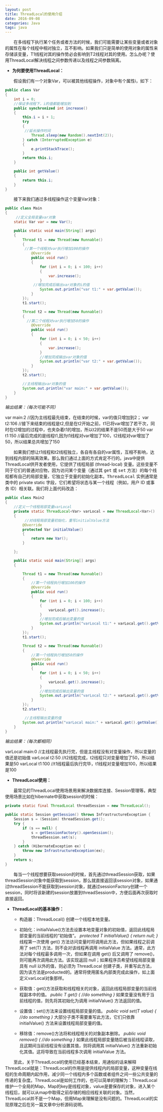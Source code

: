```yaml
---
layout: post
title: ThreadLocal的使用介绍
date: 2016-09-08
categories: Java
tags: java
---
```

&ensp;&ensp;&ensp;&ensp;在多线程下执行某个任务或者方法的时候，我们可能需要让某些变量或者对象的属性在每个线程中相对独立，互不影响。如果我们只是简单的使用对象的属性来存储该变量，T1线程对其的操作势必会影响到T2线程对其的使用。怎么办呢？使用ThreadLocal解决线程之间参数传递以及线程之间参数隔离。

- **为何要使用ThreadLocal：**

&ensp;&ensp;&ensp;&ensp;假设我们有一个对象Var，可以被其他线程操作，对象中有个属性i，如下：

```java
public class Var
{
    int i = 0;
    //保证多线程下，i的值都能增加到
    public synchronized int increase()
    {
        this.i = i + 1;
        try
        {
	     //延长操作时间
            Thread.sleep(new Random().nextInt(2));
        } catch (InterruptedException e)
        {
            e.printStackTrace();
        }
        return this.i;
    }

    public int getValue()
    {
        return this.i;
    }
}
```

&ensp;&ensp;&ensp;&ensp;接下来我们通过多线程操作这个变量Var对象：

```java
public class Main
{
     //定义全局变量var对象
    static Var var = new Var();

    public static void main(String[] args)
    {
        Thread t1 = new Thread(new Runnable()
        {
	     //第一个线程对var执行增加100的操作
            @Override
            public void run()
            {
                for (int i = 0; i < 100; i++)
                {
                    var.increase();
                }
	         //增加完成后输出var对象的i的值
                System.out.println("var t1:" + var.getValue());
            }
        });
        t1.start();

        Thread t2 = new Thread(new Runnable()
        {
	      //第二个线程对var执行增加50的操作
            @Override
            public void run()
            {
                for (int i = 0; i < 50; i++)
                {
                    var.increase();
                }
                //增加完成输出var对象的值
                System.out.println("var t2:" + var.getValue());
            }
        });
        t2.start();

        //主线程输出var对象的值
        System.out.println("var main:" + var.getValue());
    }
}
```

*输出结果：（每次可能不同）*

var main:2 //因为主线程最先结束，在结束的时候，var的值只增加到2；
var t2:106 //接下来结束的线程是t2,但是在t2开始之前，t1已将var增加了若干次，同时在t2增加的过程中，也夹杂着t1的增加，所以t2的结果不是50而是大于50
var t1:150 //最后完成的是线程t1,因为t1线程对var增加了100，t2线程对var增加了50，所以结果总共增加了150

&ensp;&ensp;&ensp;&ensp;如果我们想让t1线程和t2线程独立，各自有各自的var属性，互相不影响，达到线程内部的隔离效果。那么我们通过上面的方式肯定不行的。java中提供ThreadLocal<T>供开发者使用，它提供了线程局部 (thread-local) 变量。这些变量不同于它们的普通对应物，因为访问某个变量（通过其 <tt>get</tt> 或 <tt>set</tt> 方法）的每个线程都有自己的局部变量，它独立于变量的初始化副本。<tt>ThreadLocal</tt> 实例通常是类中的 private static 字段，它们希望将状态与某一个线程（例如，用户 ID 或事务 ID）相关联。我们将上面代码改造：

```java
public class Main2
{
    //定义一个线程局部变量varLocal
    private static ThreadLocal<Var> varLocal = new ThreadLocal<Var>()
    {
         //对线程局部变量初始化，重写initialValue方法
        @Override
        protected Var initialValue()
        {
            return new Var();
        }

    };

    public static void main(String[] args)
    {

        Thread t1 = new Thread(new Runnable()
        {
            //第一个线程执行增加100的操作
            @Override
            public void run()
            {
                for (int i = 0; i < 100; i++)
                {
                    varLocal.get().increase();
                }
                //增加完成后输出变量的值
                System.out.println("varLocal t1:" + varLocal.get().getValue());
            }
        });
        t1.start();

        Thread t2 = new Thread(new Runnable()
        {
            //第一个线程执行增加50的操作
            @Override
            public void run()
            {
                for (int i = 0; i < 50; i++)
                {
                    varLocal.get().increase();
                }
                //增加完成后输出变量的值
                System.out.println("varLocal t2:" + varLocal.get().getValue());
            }
        });
        t2.start();

         //主线程输出变量的值
        System.out.println("varLocal main:" + varLocal.get().getValue());
    }
}
```

*输出结果：（每次都相同）*

varLocal main:0 //主线程最先执行完，但是主线程没有对变量操作，所以变量的值还是初始值
varLocal t2:50 //t2线程完成，t2线程只对变量增加了50，所以结果是50
varLocal t1:100 //t1线程最后执行完毕，t1线程对变量增加100，所以结果是100

- **ThreadLocal使用：**

&ensp;&ensp;&ensp;&ensp;最常见的ThreadLocal使用场景用来解决数据库连接、Session管理等。典型使用场景比如在hibernate中获取session的时候：

```java
private static final ThreadLocal threadSession = new ThreadLocal();

public static Session getSession() throws InfrastructureException {
    Session s = (Session) threadSession.get();
    try {
        if (s == null) {
            s = getSessionFactory().openSession();
            threadSession.set(s);
        }
    } catch (HibernateException ex) {
        throw new InfrastructureException(ex);
    }
    return s;
}
```

&ensp;&ensp;&ensp;&ensp;每当一个线程想要获取session的时候，首先通过threadSession获取，如果threadSession对象中能获取到session，那么就直接返回该session对象，如果通过threadSession不能获取到session对象，就通过sessionFactory创建一个session，同时将该新建的session放置到threadSession中，方便后面再次获取时直接返回。

- **ThreadLocal的基本操作：**

	- 构造器：ThreadLocal() 创建一个线程本地变量。
	- 初始化：initialValue()方法去设置本地变量对象的初始值，返回此线程局部变量的当前线程的“初始值”。
    *protected T initialValue() {
        return null;
    }* 线程第一次使用 get() 方法访问变量时将调用此方法，但如果线程之前调用了 set(T) 方法，则不会对该线程再调用 initialValue 方法。通常，此方法对每个线程最多调用一次，但如果在调用 get() 后又调用了 remove()，则可能再次调用此方法。该实现返回 null；如果程序员希望线程局部变量具有 null 以外的值，则必须为 ThreadLocal 创建子类，并重写此方法，因为该方法是producted的。通常将使用匿名内部类完成此操作，如上面定义varLocal对象那样。

	- 获取值：get()方法获取和线程相关的对象，返回此线程局部变量的当前线程副本中的值。
    *public T get() {
        //do something
    }* 如果变量没有用于当前线程的值，则先将其初始化为调用 initialValue() 方法返回的值。

	- 设置值：set()方法来设置线程局部变量的值。
    *public void set(T value) {
        //do something
    }* 大部分子类不需要重写此方法，它们只依靠 initialValue() 方法来设置线程局部变量的值。

	- 移除值：remove()方法将和线程相关的对象副本删除。
     *public void remove() {
         //do something
     }* 如果此线程局部变量随后被当前线程读取，且这期间当前线程没有设置其值，则将调用其 initialValue() 方法重新初始化其值。这将导致在当前线程多次调用 initialValue 方法。

&ensp;&ensp;&ensp;&ensp;至此，关于ThreadLocal的使用已经基本结束，用通俗的话来解释ThreadLocal就是：ThreadLocal的作用是提供线程内的局部变量，这种变量在线程的生命周期内起作用，减少同一个线程内多个函数或者组件之间一些公共变量的传递的复杂度。ThreadLocal是如何工作的，也可以简单的理解为：ThreadLocal维护一个全局的Map，Map的key是线程对象，value是要保存的对象，进入某个线程后，就可以从map中取得之前存储的相应线程关联的对象。当然，ThreadLocal并不是一个Map，但用Map来理解是没有问题的。ThreadLocal的实现原理之后在另一篇文章中分析源码说明。
